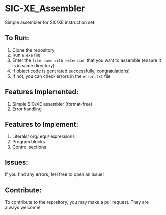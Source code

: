 # SIC-XE_Assembler
Simple assembler for SIC/XE instruction set.

## To Run:

1. Clone the repository. 
2. Run `a.exe` file.
3. Enter the `file name with extension` that you want to assemble (ensure it is in same directory).
4. If object code is generated successfully, congratulations!
5. If not, you can check errors in the `error.txt` file.

## Features Implemented:

1. Simple SIC/XE assembler (format-free)
2. Error handling

## Features to Implement:

1. Literals/ org/ equ/ expressions
2. Program blocks
3. Control sections

## Issues:

If you find any errors, feel free to open an issue!

## Contribute:

To contribute to the repository, you may make a pull request.  They are always welcome!  
